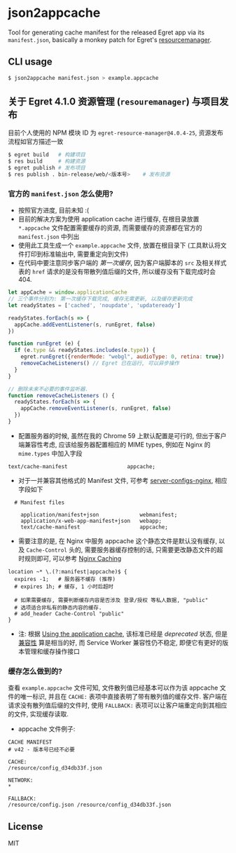 # json2appcache

Tool for generating cache manifest for the released Egret app via its
`manifest.json`, basically a monkey patch for Egret's
[resourcemanager](https://github.com/egret-labs/resourcemanager).

## CLI usage

```bash
$ json2appcache manifest.json > example.appcache
```

## 关于 Egret 4.1.0 资源管理 (`resouremanager`) 与项目发布

目前个人使用的 NPM 模块 ID 为 `egret-resource-manager@4.0.4-25`,
资源发布流程如官方描述一致

```bash
$ egret build   # 构建项目
$ res build     # 构建资源
$ egret publish # 发布项目
$ res publish . bin-release/web/<版本号>    # 发布资源
```

### 官方的 `manifest.json` 怎么使用?

- 按照官方进度, 目前未知 :(
- 目前的解决方案为使用 application cache 进行缓存, 在根目录放置 `*.appcache`
文件配置需要缓存的资源, 而需要缓存的资源都在官方的 `manifest.json` 中列出
- 使用此工具生成一个 `example.appcache` 文件, 放置在根目录下
(工具默认将文件打印到标准输出中, 需要重定向到文件)
- 在代码中要注意同步客户端的 *第一次缓存*, 因为客户端脚本的 `src` 及相关样式表的
`href` 请求的是没有带散列值后缀的文件, 所以缓存没有下载完成时会 404.

```js
let appCache = window.applicationCache
// 三个事件分别为: 第一次缓存下载完成, 缓存无需更新, 以及缓存更新完成
let readyStates = ['cached', 'noupdate', 'updateready']

readyStates.forEach(s => {
  appCache.addEventListener(s, runEgret, false)
})

function runEgret (e) {
  if (e.type && readyStates.includes(e.type)) {
    egret.runEgret({renderMode: "webgl", audioType: 0, retina: true})
    removeCacheListeners() // Egret 已在运行, 可以异步操作
  }
}

// 删除未来不必要的事件监听器.
function removeCacheListeners () {
  readyStates.forEach(s => {
    appCache.removeEventListener(s, runEgret, false)
  })
}
```

- 配置服务器的时候, 虽然在我的 Chrome 59 上默认配置是可行的,
但出于客户端兼容性考虑, 应该给服务器配置相应的 MIME types, 例如在 Nginx 的
`mime.types` 中加入字段

```
text/cache-manifest                   appcache;
```

- 对于一并兼容其他格式的 Manifest 文件, 可参考
[server-configs-nginx](https://github.com/h5bp/server-configs-nginx/blob/master/mime.types), 相应字段如下

```
  # Manifest files

    application/manifest+json             webmanifest;
    application/x-web-app-manifest+json   webapp;
    text/cache-manifest                   appcache;
```

- 需要注意的是, 在 Nginx 中服务 appcache 这个静态文件是默认没有缓存, 以及
 `Cache-Control` 头的, 需要服务器缓存控制的话, 只需要更改静态文件的超时规则即可,
可以参考 [Nginx Caching](https://serversforhackers.com/nginx-caching)

```
location ~* \.(?:manifest|appcache)$ {
  expires -1;   # 服务器不缓存 (推荐)
  # expires 1h; # 缓存, 1 小时后超时

  # 如果需要缓存, 需要判断缓存内容是否涉及 登录/授权 等私人数据, "public"
  # 选项适合非私有的静态内容的缓存.
  # add_header Cache-Control "public"
}
```

- 注: 根据
[Using the application cache](https://developer.mozilla.org/en-US/docs/Web/HTML/Using_the_application_cache),
该标准已经是 *deprecated* 状态, 但是
[兼容性](http://caniuse.com/#feat=offline-apps) 算是相当的好, 而 Service Worker
兼容性仍不稳定, 即便它有更好的版本管理和缓存操作接口

### 缓存怎么做到的?

查看 `example.appcache` 文件可知, 文件散列值已经基本可以作为该 appcache
文件的唯一标识, 并且在 `CACHE:` 表项中直接表明了带有散列值的缓存文件.
客户端在请求没有散列值后缀的文件时, 使用 `FALLBACK:`
表项可以让客户端重定向到其相应的文件, 实现缓存读取.

- appcache 文件例子:

```
CACHE MANIFEST
# v42 - 版本号已经不必要

CACHE:
/resource/config_d34db33f.json

NETWORK:
*

FALLBACK:
/resource/config.json /resource/config_d34db33f.json
```

## License

MIT
